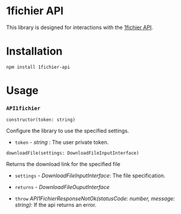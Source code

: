 # 1fichier API

This library is designed for interactions with the [1fichier API](https://1fichier.com/api.html).

# Installation

```
npm install 1fichier-api
```

# Usage

### `API1fichier`  

`constructor(token: string)`

Configure the library to use the specified settings.  

- `token` - *string* : The user private token.

`downloadFile(settings: DownloadFileInputInterface)`

Returns the download link for the specified file

- `settings` - *DownloadFileInputInterface*: The file specification.

- `returns` - *DownloadFileOuputInterface*

- `throw` *API1FichierResponseNotOk(statusCode: number, message: string)*: If the api returns an error.